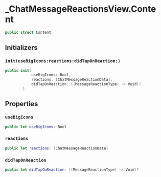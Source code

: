 # \_ChatMessageReactionsView.Content

``` swift
public struct Content 
```

## Initializers

### `init(useBigIcons:reactions:didTapOnReaction:)`

``` swift
public init(
            useBigIcons: Bool,
            reactions: [ChatMessageReactionData],
            didTapOnReaction: ((MessageReactionType) -> Void)?
        ) 
```

## Properties

### `useBigIcons`

``` swift
public let useBigIcons: Bool
```

### `reactions`

``` swift
public let reactions: [ChatMessageReactionData]
```

### `didTapOnReaction`

``` swift
public let didTapOnReaction: ((MessageReactionType) -> Void)?
```
